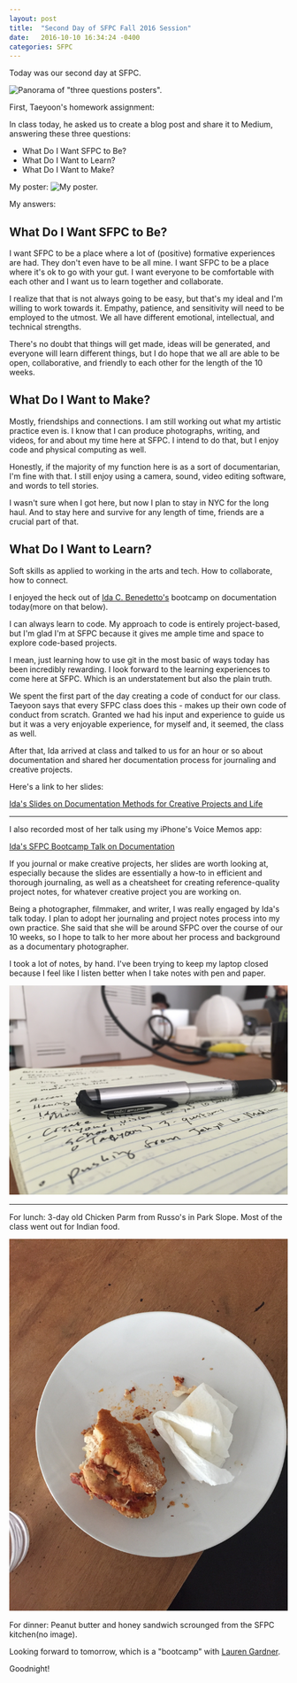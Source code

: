 ```yaml
---
layout: post
title:  "Second Day of SFPC Fall 2016 Session"
date:   2016-10-10 16:34:24 -0400
categories: SFPC
---
```


Today was our second day at SFPC.

![Panorama of "three questions posters".](/images/IMG_xxxx.JPG)

First, Taeyoon's homework assignment:

In class today, he asked us to create a blog post and share it to Medium, answering these three questions:

* What Do I Want SFPC to Be?
* What Do I Want to Learn?
* What Do I Want to Make?

My poster:
![My poster.](/images/IMG_xxxx.JPG)

My answers:

What Do I Want SFPC to Be?
--------------------------

I want SFPC to be a place where a lot of (positive) formative experiences are had. They don't even have to be all mine. I want SFPC to be a place where it's ok to go with your gut. I want everyone to be comfortable with each other and I want us to learn together and collaborate.

I realize that that is not always going to be easy, but that's my ideal and I'm willing to work towards it. Empathy, patience, and sensitivity will need to be employed to the utmost. We all have different emotional, intellectual, and technical strengths.

There's no doubt that things will get made, ideas will be generated, and everyone will learn different things, but I do hope that we all are able to be open, collaborative, and friendly to each other for the length of the 10 weeks.




What Do I Want to Make?
-----------------------

Mostly, friendships and connections. I am still working out what my artistic practice even is. I know that I can produce photographs, writing, and videos, for and about my time here at SFPC. I intend to do that, but I enjoy code and physical computing as well.

Honestly, if the majority of my function here is as a sort of documentarian, I'm fine with that. I still enjoy using a camera, sound, video editing software, and words to tell stories.

I wasn't sure when I got here, but now I plan to stay in NYC for the long haul. And to stay here and survive for any length of time, friends are a crucial part of that.



What Do I Want to Learn?
------------------------

Soft skills as applied to working in the arts and tech. How to collaborate, how to connect.

I enjoyed the heck out of [Ida C. Benedetto's](http://uncommonplaces.com) bootcamp on documentation today(more on that below).

I can always learn to code. My approach to code is entirely project-based, but I'm glad I'm at SFPC because it gives me ample time and space to explore code-based projects.

I mean, just learning how to use git in the most basic of ways today has been incredibly rewarding. I look forward to the learning experiences to come here at SFPC. Which is an understatement but also the plain truth.






We spent the first part of the day creating a code of conduct for our class. Taeyoon says that every SFPC class does this - makes up their own code of conduct from scratch. Granted we had his input and experience to guide us but it was a very enjoyable experience, for myself and, it seemed, the class as well.

After that, Ida arrived at class and talked to us for an hour or so about documentation and shared her documentation process for journaling and creative projects.

Here's a link to her slides:

[Ida's Slides on Documentation Methods for Creative Projects and Life](https://paper.dropbox.com/doc/Documentation-Overview-zjVWZJc4rpjR6DHJSoL62)

---

I also recorded most of her talk using my iPhone's Voice Memos app:

[Ida's SFPC Bootcamp Talk on Documentation](https://www.dropbox.com/s/kjrdg8vde0kviss/10112016%20-%20IdaBenedettoDocumentation.m4a?dl=0)

If you journal or make creative projects, her slides are worth looking at, especially because the slides are essentially a how-to in efficient and thorough journaling, as well as a cheatsheet for creating reference-quality project notes, for whatever creative project you are working on.

Being a photographer, filmmaker, and writer, I was really engaged by Ida's talk today. I plan to adopt her journaling and project notes process into my own practice. She said that she will be around SFPC over the course of our 10 weeks, so I hope to talk to her more about her process and background as a documentary photographer.

I took a lot of notes, by hand. I've been trying to keep my laptop closed because I feel like I listen better when I take notes with pen and paper.

![My notebook.](/images/IMG_4156.JPG)

---

For lunch: 3-day old Chicken Parm from Russo's in Park Slope. Most of the class went out for Indian food.

![My notebook.](/images/IMG_4157.JPG)

For dinner: Peanut butter and honey sandwich scrounged from the SFPC kitchen(no image).

Looking forward to tomorrow, which is a "bootcamp" with [Lauren Gardner](http://laurengardner.com).

Goodnight!
